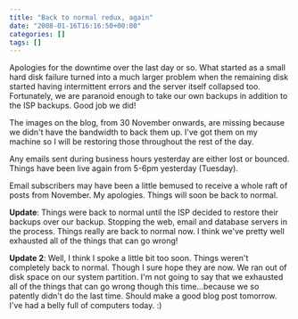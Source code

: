 ```yaml
---
title: "Back to normal redux, again"
date: "2008-01-16T16:16:50+00:00"
categories: []
tags: []
---
```


Apologies for the downtime over the last day or so. What started as a small hard disk failure turned into a much larger problem when the remaining disk started having intermittent errors and the server itself collapsed too. Fortunately, we are paranoid enough to take our own backups in addition to the ISP backups. Good job we did!

The images on the blog, from 30 November onwards, are missing because we didn't have the bandwidth to back them up. I've got them on my machine so I will be restoring those throughout the rest of the day.

Any emails sent during business hours yesterday are either lost or bounced. Things have been live again from 5-6pm yesterday (Tuesday).

Email subscribers may have been a little bemused to receive a whole raft of posts from November. My apologies. Things will soon be back to normal.

<strong>Update</strong>: Things were back to normal until the ISP decided to restore their backups over our backup. Stopping the web, email and database servers in the process. Things really are back to normal now. I think we've pretty well exhausted all of the things that can go wrong!

<strong>Update 2</strong>: Well, I think I spoke a little bit too soon. Things weren't completely back to normal. Though I sure hope they are now. We ran out of disk space on our system partition. I'm not going to say that we exhausted all of the things that can go wrong though this time...because we so patently didn't do the last time. Should make a good blog post tomorrow. I've had a belly full of computers today. :)
